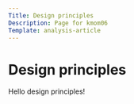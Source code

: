 ```yaml
---
Title: Design principles
Description: Page for kmom06
Template: analysis-article
---
```

Design principles
==========================

Hello design principles!
